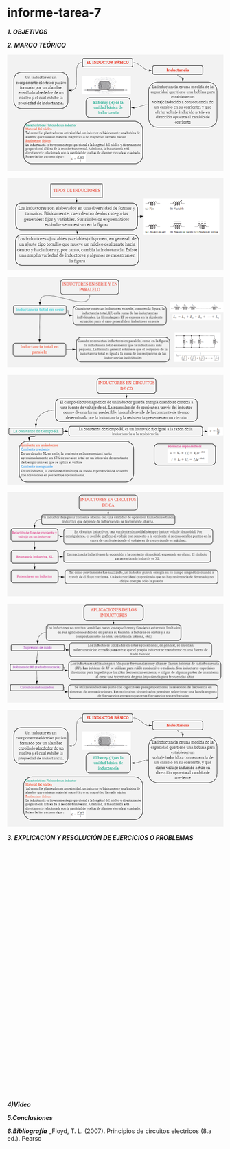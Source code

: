 # informe-tarea-7
***1. OBJETIVOS***

***2. MARCO TEÓRICO*** 

![](https://github.com/smvaca2/informe-tarea-7/blob/4cea640ee91ecad6c5766eb82b962a006d015819/1.PNG)

![](https://github.com/smvaca2/informe-tarea-7/blob/4cea640ee91ecad6c5766eb82b962a006d015819/2.PNG)

![](https://github.com/smvaca2/informe-tarea-7/blob/4cea640ee91ecad6c5766eb82b962a006d015819/3.PNG)

![](https://github.com/smvaca2/informe-tarea-7/blob/4cea640ee91ecad6c5766eb82b962a006d015819/4.PNG)

![](https://github.com/smvaca2/informe-tarea-7/blob/4cea640ee91ecad6c5766eb82b962a006d015819/5.PNG)

![](https://github.com/smvaca2/informe-tarea-7/blob/4cea640ee91ecad6c5766eb82b962a006d015819/6.PNG)

![](https://github.com/smvaca2/informe-tarea-7/blob/4cea640ee91ecad6c5766eb82b962a006d015819/1.PNG)

***3. EXPLICACIÓN Y RESOLUCIÓN DE EJERCICIOS O PROBLEMAS***

![]()

![]()

![]()

![]()

![]()

![]()

![]()

![]()

![]()

![]()

![]()

![]()

![]()

![]()

![]()

![]()

![]()

![]()

![]()

***4)Video***


***5.Conclusiones***


***6.Bibliografía***
_Floyd, T. L. (2007). Principios de circuitos electricos (8.a ed.). Pearso
